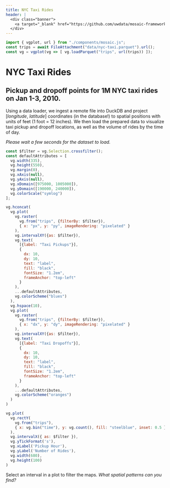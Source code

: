 ```yaml
---
title: NYC Taxi Rides
header: |
  <div class="banner">
    <a target="_blank" href="https://github.com/uwdata/mosaic-framework-example/blob/main/docs/nyc-taxi-rides.md?plain=1"><span>View source ↗</span></a>
  </div>
---
```


```js
import { vgplot, url } from "./components/mosaic.js";
const trips = await FileAttachment("data/nyc-taxi.parquet").url();
const vg = vgplot(vg => [ vg.loadParquet("trips", url(trips)) ]);
```

# NYC Taxi Rides
## Pickup and dropoff points for 1M NYC taxi rides on Jan 1-3, 2010.

Using a data loader, we ingest a remote file into DuckDB and project [_longitude_, _latitude_] coordinates (in the database!) to spatial positions with units of feet (1 foot = 12 inches).
We then load the prepared data to visualize taxi pickup and dropoff locations, as well as the volume of rides by the time of day.

_Please wait a few seconds for the dataset to load._

```js
const $filter = vg.Selection.crossfilter();
const defaultAttributes = [
  vg.width(335),
  vg.height(550),
  vg.margin(0),
  vg.xAxis(null),
  vg.yAxis(null),
  vg.xDomain([975000, 1005000]),
  vg.yDomain([190000, 240000]),
  vg.colorScale("symlog")
];
```

```js
vg.hconcat(
  vg.plot(
    vg.raster(
      vg.from("trips", {filterBy: $filter}),
      { x: "px", y: "py", imageRendering: "pixelated" }
    ),
    vg.intervalXY({as: $filter}),
    vg.text(
      [{label: "Taxi Pickups"}],
      {
        dx: 10,
        dy: 10,
        text: "label",
        fill: "black",
        fontSize: "1.2em",
        frameAnchor: "top-left"
      }
    ),
    ...defaultAttributes,
    vg.colorScheme("blues")
  ),
  vg.hspace(10),
  vg.plot(
    vg.raster(
      vg.from("trips", {filterBy: $filter}),
      { x: "dx", y: "dy", imageRendering: "pixelated" }
    ),
    vg.intervalXY({as: $filter}),
    vg.text(
      [{label: "Taxi Dropoffs"}],
      {
        dx: 10,
        dy: 10,
        text: "label",
        fill: "black",
        fontSize: "1.2em",
        frameAnchor: "top-left"
      }
    ),
    ...defaultAttributes,
    vg.colorScheme("oranges")
  )
)
```

```js
vg.plot(
  vg.rectY(
    vg.from("trips"),
    { x: vg.bin("time"), y: vg.count(), fill: "steelblue", inset: 0.5 }
  ),
  vg.intervalX({ as: $filter }),
  vg.yTickFormat('s'),
  vg.xLabel('Pickup Hour'),
  vg.yLabel('Number of Rides'),
  vg.width(680),
  vg.height(100)
)
```

Select an interval in a plot to filter the maps.
_What spatial patterns can you find?_
